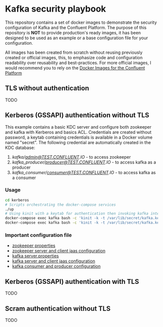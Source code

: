 # Kafka security playbook

This repository contains a set of docker images to demonstrate the security configuration of Kafka and the Confluent Platform. The purpose of this repository is **NOT** to provide production's ready images, it has been designed to be used as an example or a base configuration file for your configuration.

All images has been created from scratch without reusing previously created or official images, this, to emphasize code and configuration readability over reusability and best-practices. For more official images, I would recommend you to rely on the [Docker Images for the Confluent Platform](https://github.com/confluentinc/cp-docker-images)


## TLS without authentication
TODO

## Kerberos (GSSAPI) authentication without TLS
This example contains a basic KDC server and configure both zookeeper and kafka with Kerberos and basics ACL. Credentials are created without password, a keytab containing credentials is available in a Docker volume named "secret". The following credential are automatically created in the KDC database:
1. _kafka/admin@TEST.CONFLUENT.IO_ - to access zookeeper
2. _kafka_producer/producer@TEST.CONFLUENT.IO_  - to access kafka as a producer
3. _kafka_consumer/consumer@TEST.CONFLUENT.IO_  - to access kafka as a consumer

### Usage
```bash
cd kerberos
# Scripts orchestrating the docker-compose services
./up
# Using kinit with a keytab for authentication then invoking kafka interfaces
docker-compose exec kafka bash -c 'kinit -k -t /var/lib/secret/kafka.key kafka_producer/producer && kafka-console-producer --broker-list kafka:9093 --topic test --producer.config /etc/kafka/consumer.properties'
docker-compose exec kafka bash -c 'kinit -k -t /var/lib/secret/kafka.key kafka_consumer/consumer && kafka-console-consumer --bootstrap-server kafka:9093 --topic test --consumer.config /etc/kafka/consumer.properties --from-beginning'
```

### Important configuration file
* [zookeeper properties](kerberos/zookeeper/zookeeper.properties)
* [zookeeper server and client jaas configuration](kerberos/zookeeper/zookeeper.sasl.jaas.config)
* [kafka server.properties](kerberos/kafka/server.properties)
* [kafka server and client jaas configuration](kerberos/kafka/kafka.sasl.jaas.config)
* [kafka consumer and producer configuration](kerberos/kafka/consumer.properties)


## Kerberos (GSSAPI) authentication with TLS
TODO

## Scram authentication without TLS
TODO
